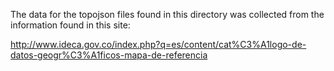 The data for the topojson files found in this directory was collected from the information found in this site:

http://www.ideca.gov.co/index.php?q=es/content/cat%C3%A1logo-de-datos-geogr%C3%A1ficos-mapa-de-referencia

